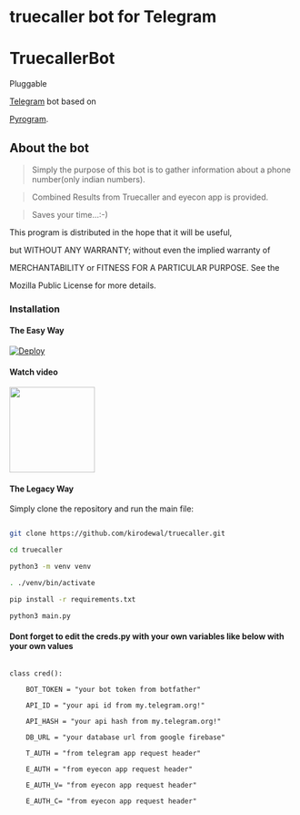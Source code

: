 # truecaller bot for Telegram

# TruecallerBot

Pluggable

[Telegram](https://telegram.org) bot based on

[Pyrogram](https://github.com/pyrogram/pyrogram).

## About the bot

>Simply the purpose of this bot is to gather information about a phone number(only indian numbers).

>Combined Results from Truecaller and eyecon app is provided.

>Saves your time...:-)

This program is distributed in the hope that it will be useful,

but WITHOUT ANY WARRANTY; without even the implied warranty of

MERCHANTABILITY or FITNESS FOR A PARTICULAR PURPOSE.  See the

Mozilla Public License for more details.

### Installation

#### The Easy Way

[![Deploy](https://www.herokucdn.com/deploy/button.svg)](https://heroku.com/deploy?)

#### Watch video

<a href="https://youtu.be/n3OAebcVgR4"><img src="https://github.com/agentnova/KnowhoBot/blob/master/images%20(1)%7E2.jpg" width="150px"/></a>

#### The Legacy Way

Simply clone the repository and run the main file:

```sh

git clone https://github.com/kirodewal/truecaller.git

cd truecaller

python3 -m venv venv

. ./venv/bin/activate

pip install -r requirements.txt

python3 main.py

```

#### Dont forget to edit the creds.py with your own variables like below with your own values

```python3

class cred():

    BOT_TOKEN = "your bot token from botfather"

    API_ID = "your api id from my.telegram.org!"       

    API_HASH = "your api hash from my.telegram.org!"   

    DB_URL = "your database url from google firebase"      

    T_AUTH = "from telegram app request header"     

    E_AUTH = "from eyecon app request header"     

    E_AUTH_V= "from eyecon app request header"    

    E_AUTH_C= "from eyecon app request header" 

    

```
